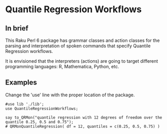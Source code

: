 # Quantile Regression Workflows 

## In brief

This Raku Perl 6 package has grammar classes and action classes for the parsing and
interpretation of spoken commands that specify Quantile Regression workflows.

It is envisioned that the interpreters (actions) are going to target different
programming languages: R, Mathematica, Python, etc.

## Examples

Change the 'use' line with the proper location of the package.

    #use lib './lib';
    use QuantileRegressionWorkflows;

    say to_QRMon("quantile regression with 12 degrees of freedom over the quantile 0.25, 0.5 and 0.75");
    # QRMonQuantileRegression( df = 12, quantiles = c(0.25, 0.5, 0.75) ) 
    
    



